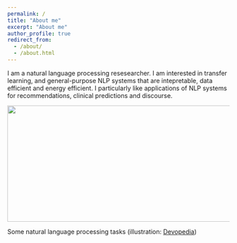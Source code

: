 ```yaml
---
permalink: /
title: "About me"
excerpt: "About me"
author_profile: true
redirect_from: 
  - /about/
  - /about.html
---
```


I am a natural language processing resesearcher.
I am interested in transfer learning, and general-purpose NLP systems that are intepretable, data efficient and energy efficient.
I particularly like applications of NLP systems for recommendations, clinical predictions and discourse.

<p><img src="https://devopedia.org/images/article/259/5744.1582003376.png" alt="" width="540" height="264" /></p>
<p>Some natural language processing tasks (illustration: <a href="https://devopedia.org/natural-language-processing">Devopedia</a>)</p>
